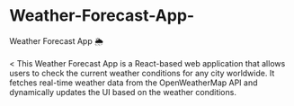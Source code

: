 # Weather-Forecast-App-
Weather Forecast App 🌦️<br><br><
This Weather Forecast App is a React-based web application that allows users to check the current weather conditions for any city worldwide. It fetches real-time weather data from the OpenWeatherMap API and dynamically updates the UI based on the weather conditions.
